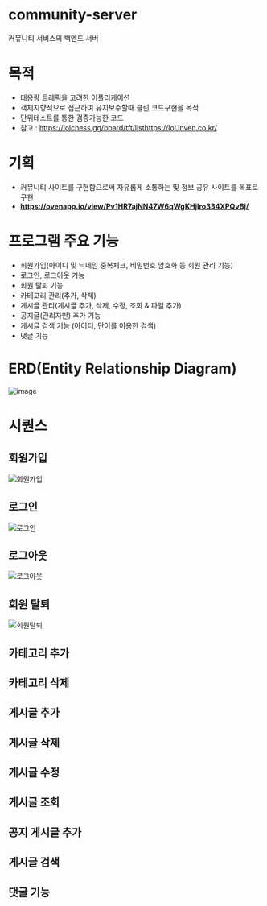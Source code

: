 # community-server
커뮤니티 서비스의 백엔드 서버

# 목적
- 대용량 트레픽을 고려한 어플리케이션
- 객체지향적으로 접근하여 유지보수할때 클린 코드구현을 목적
- 단위테스트를 통한 검증가능한 코드
- 참고 : https://lolchess.gg/board/tft/listhttps://lol.inven.co.kr/

# 기획
- 커뮤니티 사이트를 구현함으로써 자유롭게 소통하는 및 정보 공유 사이트를 목표로 구현
- ****https://ovenapp.io/view/Pv1HR7ajNN47W6qWgKHjIro334XPQvBj/****

# 프로그램 주요 기능
- 회원가입(아이디 및 닉네임 중복체크, 비밀번호 암호화 등 회원 관리 기능)
- 로그인, 로그아웃 기능
- 회원 탈퇴 기능
- 카테고리 관리(추가, 삭제)
- 게시글 관리(게시글 추가, 삭제, 수정, 조회 & 파일 추가)
- 공지글(관리자만) 추가 기능
- 게시글 검색 기능 (아이디, 단어를 이용한 검색)
- 댓글 기능

# ERD(Entity Relationship Diagram)
![image](https://user-images.githubusercontent.com/75170367/204200258-d8dee1a5-0c2b-4ee4-96cd-bdc784794efd.png)

# 시퀀스
## 회원가입
![회원가입](https://user-images.githubusercontent.com/75170367/204234559-e1d44c2c-9d02-404e-9665-d846d8726264.jpg)

## 로그인
![로그인](https://user-images.githubusercontent.com/75170367/204235305-936f5b49-21fe-4ac3-b9f0-575930854315.jpg)

## 로그아웃
![로그아웃](https://user-images.githubusercontent.com/75170367/204237601-95382866-4126-40f8-97d9-2a7b39d1893d.jpg)

## 회원 탈퇴
![회원탈퇴](https://user-images.githubusercontent.com/75170367/204236233-d5d5ca4c-f51f-4ab1-b0d9-adc093171999.jpg)

## 카테고리 추가
## 카테고리 삭제
## 게시글 추가
## 게시글 삭제
## 게시글 수정
## 게시글 조회
## 공지 게시글 추가
## 게시글 검색
## 댓글 기능

